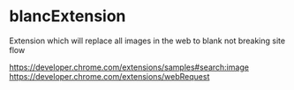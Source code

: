 # blancExtension
Extension which will replace all images in the web to blank not breaking site flow

https://developer.chrome.com/extensions/samples#search:image
https://developer.chrome.com/extensions/webRequest
